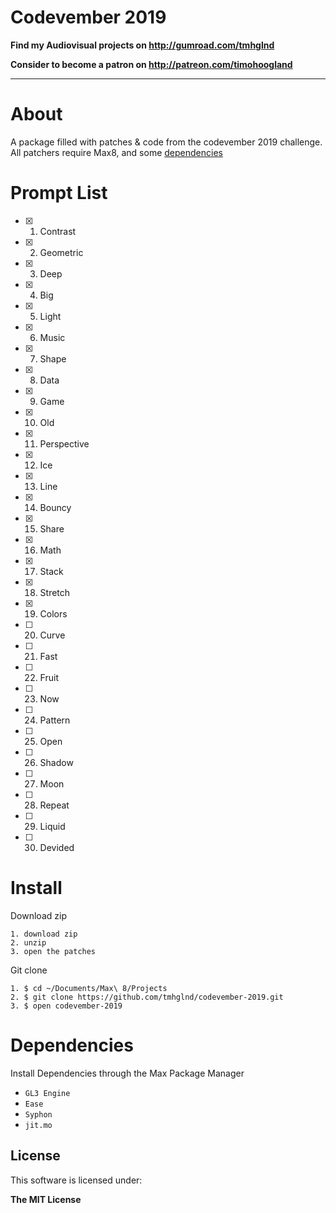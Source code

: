 # Codevember 2019

**Find my Audiovisual projects on http://gumroad.com/tmhglnd**

**Consider to become a patron on http://patreon.com/timohoogland**

---

# About

A package filled with patches & code from the codevember 2019 challenge. All patchers require Max8, and some [dependencies](#dependencies)

# Prompt List
- [x] 01. Contrast
- [x] 02. Geometric
- [x] 03. Deep
- [x] 04. Big
- [x] 05. Light
- [x] 06. Music
- [x] 07. Shape
- [x] 08. Data
- [x] 09. Game
- [x] 10. Old
- [x] 11. Perspective
- [x] 12. Ice
- [x] 13. Line
- [x] 14. Bouncy
- [x] 15. Share
- [x] 16. Math 
- [x] 17. Stack
- [x] 18. Stretch
- [x] 19. Colors
- [ ] 20. Curve
- [ ] 21. Fast
- [ ] 22. Fruit
- [ ] 23. Now
- [ ] 24. Pattern
- [ ] 25. Open
- [ ] 26. Shadow
- [ ] 27. Moon
- [ ] 28. Repeat 
- [ ] 29. Liquid
- [ ] 30. Devided

# Install

Download zip
```
1. download zip
2. unzip
3. open the patches
```
Git clone
```
1. $ cd ~/Documents/Max\ 8/Projects
2. $ git clone https://github.com/tmhglnd/codevember-2019.git
3. $ open codevember-2019
```

# Dependencies

Install Dependencies through the Max Package Manager

- `GL3 Engine`
- `Ease`
- `Syphon`
- `jit.mo`

## License

This software is licensed under:

**The MIT License**